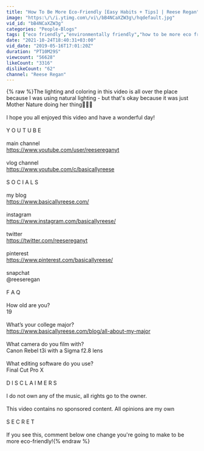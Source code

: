 ```yaml
---
title: "How To Be More Eco-Friendly [Easy Habits + Tips] | Reese Regan"
image: "https:\/\/i.ytimg.com\/vi\/bB4NCaXZW3g\/hqdefault.jpg"
vid_id: "bB4NCaXZW3g"
categories: "People-Blogs"
tags: ["eco friendly","environmentally friendly","how to be more eco friendly"]
date: "2021-10-24T18:40:31+03:00"
vid_date: "2019-05-16T17:01:20Z"
duration: "PT10M29S"
viewcount: "56628"
likeCount: "3316"
dislikeCount: "62"
channel: "Reese Regan"
---
```

{% raw %}The lighting and coloring in this video is all over the place because I was using natural lighting - but that's okay because it was just Mother Nature doing her thing🙆🏻‍♀️<br /><br />I hope you all enjoyed this video and have a wonderful day!<br /><br />Y O U T U B E<br /><br />main channel<br /><a rel="nofollow" target="blank" href="https://www.youtube.com/user/reesereganyt">https://www.youtube.com/user/reesereganyt</a> <br /><br />vlog channel<br /><a rel="nofollow" target="blank" href="https://www.youtube.com/c/basicallyreese">https://www.youtube.com/c/basicallyreese</a><br /><br />S O C I A L S<br /><br />my blog<br /><a rel="nofollow" target="blank" href="https://www.basicallyreese.com/">https://www.basicallyreese.com/</a><br /><br />instagram<br /><a rel="nofollow" target="blank" href="https://www.instagram.com/basicallyreese/">https://www.instagram.com/basicallyreese/</a><br /><br />twitter<br /><a rel="nofollow" target="blank" href="https://twitter.com/reesereganyt">https://twitter.com/reesereganyt</a><br /><br />pinterest<br /><a rel="nofollow" target="blank" href="https://www.pinterest.com/basicallyreese/">https://www.pinterest.com/basicallyreese/</a><br /><br />snapchat<br />@reeseregan<br /><br />F A Q<br /><br />How old are you?<br />19<br /><br />What’s your college major?<br /><a rel="nofollow" target="blank" href="https://www.basicallyreese.com/blog/all-about-my-major">https://www.basicallyreese.com/blog/all-about-my-major</a><br /><br />What camera do you film with?<br />Canon Rebel t3i with a Sigma f2.8 lens<br /><br />What editing software do you use?<br />Final Cut Pro X<br /><br />D I S C L A I M E R S<br /><br />I do not own any of the music, all rights go to the owner.<br /><br />This video contains no sponsored content. All opinions are my own<br /><br />S E C R E T<br /><br />If you see this, comment below one change you're going to make to be more eco-friendly!{% endraw %}
